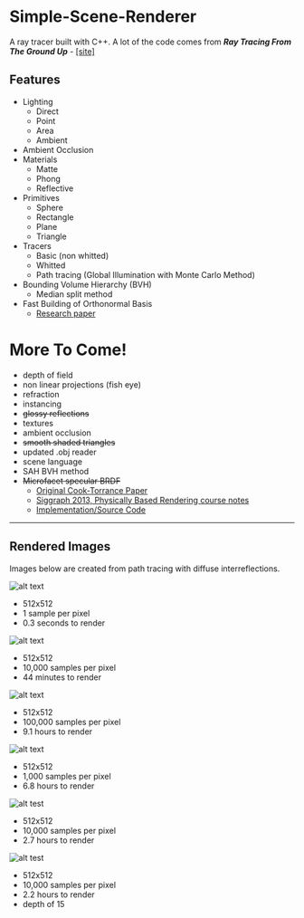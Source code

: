 # Simple-Scene-Renderer

A ray tracer built with C++. A lot of the code comes from *__Ray Tracing From The Ground Up__* -  [[site]](http://www.raytracegroundup.com/)

Features
-----

+ Lighting
    * Direct
    * Point
    * Area
    * Ambient
+ Ambient Occlusion
+ Materials
    * Matte
    * Phong
    * Reflective
+ Primitives 
    * Sphere
    * Rectangle
    * Plane
    * Triangle
+ Tracers
    * Basic (non whitted)
    * Whitted
    * Path tracing (Global Illumination with Monte Carlo Method)
+ Bounding Volume Hierarchy (BVH)
    * Median split method
+ Fast Building of Orthonormal Basis
    * [Research paper](http://orbit.dtu.dk/files/57573287/onb_frisvad_jgt2012.pdf)
    
More To Come!
=====
- depth of field
- non linear projections (fish eye)
- refraction
- instancing
- ~~glossy reflections~~
- textures
- ambient occlusion
- ~~smooth shaded triangles~~
- updated .obj reader
- scene language
- SAH BVH method
- ~~Microfacet specular BRDF~~
   * [Original Cook-Torrance Paper](http://www.cs.columbia.edu/~belhumeur/courses/appearance/cook-torrance.pdf)
   * [Siggraph 2013, Physically Based Rendering course notes](http://blog.selfshadow.com/publications/s2013-shading-course/hoffman/s2013_pbs_physics_math_notes.pdf)
   * [Implementation/Source Code](http://ruh.li/GraphicsCookTorrance.html)

-----

Rendered Images
----
Images below are created from path tracing with diffuse interreflections. 

![alt text](https://github.com/nadr0/Simple-Scene-Renderer/blob/master/SSR/1sample.png "")
* 512x512
* 1 sample per pixel
* 0.3 seconds to render

![alt text](https://github.com/nadr0/Simple-Scene-Renderer/blob/master/SSR/2663%2C10k.png "")

* 512x512
* 10,000 samples per pixel
* 44 minutes to render

![alt text](https://github.com/nadr0/Simple-Scene-Renderer/blob/master/SSR/32789%2C100k.png "")

* 512x512
* 100,000 samples per pixel
* 9.1 hours to render

![alt text](https://github.com/nadr0/Simple-Scene-Renderer/blob/master/SSR/24733%2C1k.png "")

* 512x512
* 1,000 samples per pixel
* 6.8 hours to render

![alt test](https://github.com/nadr0/Simple-Scene-Renderer/blob/master/SSR/9701%2C10k.png "")

* 512x512
* 10,000 samples per pixel
* 2.7 hours to render

![alt test](https://github.com/nadr0/Simple-Scene-Renderer/blob/master/SSR/8193%2C10k.png "")

* 512x512
* 10,000 samples per pixel
* 2.2 hours to render
* depth of 15
